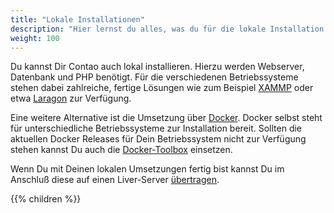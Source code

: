 ```yaml
---
title: "Lokale Installationen"
description: "Hier lernst du alles, was du für die lokale Installation und Pflege von Contao wissen musst."
weight: 100
---
```


Du kannst Dir Contao auch lokal installieren. Hierzu werden Webserver, Datenbank und PHP benötigt. Für die verschiedenen 
Betriebssysteme stehen dabei zahlreiche, fertige Lösungen wie zum Beispiel [XAMMP](https://www.apachefriends.org) oder 
etwa [Laragon](https://laragon.org/) zur Verfügung.

Eine weitere Alternative ist die Umsetzung über [Docker](https://www.docker.com/). Docker selbst steht für 
unterschiedliche Betriebssysteme zur Installation bereit. Sollten die aktuellen Docker Releases für Dein Betriebssystem 
nicht zur Verfügung stehen kannst Du auch die [Docker-Toolbox](https://docs.docker.com/toolbox/overview/) einsetzen.

Wenn Du mit Deinen lokalen Umsetzungen fertig bist kannst Du im Anschluß diese auf einen Liver-Server [übertragen](../contao-umziehen/).

{{% children %}}
